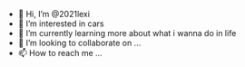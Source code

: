 - 👋 Hi, I’m @2021lexi
- 👀 I’m interested in cars
- 🌱 I’m currently learning more about what i wanna do in life
- 💞️ I’m looking to collaborate on ...
- 📫 How to reach me ...

<!---
2021lexi/2021lexi is a ✨ special ✨ repository because its `README.md` (this file) appears on your GitHub profile.
You can click the Preview link to take a look at your changes.
--->
